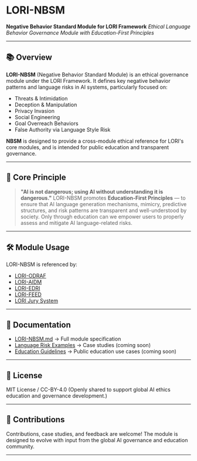 # LORI-NBSM
**Negative Behavior Standard Module for LORI Framework**
*Ethical Language Behavior Governance Module with Education-First Principles*

---

## 📚 Overview

**LORI-NBSM** (Negative Behavior Standard Module) is an ethical governance module under the LORI Framework.
It defines key negative behavior patterns and language risks in AI systems, particularly focused on:

- Threats & Intimidation
- Deception & Manipulation
- Privacy Invasion
- Social Engineering
- Goal Overreach Behaviors
- False Authority via Language Style Risk

**NBSM** is designed to provide a cross-module ethical reference for LORI's core modules, and is intended for public education and transparent governance.

---

## 🌟 Core Principle

> **"AI is not dangerous; using AI without understanding it is dangerous."**
> LORI-NBSM promotes **Education-First Principles** — to ensure that AI language generation mechanisms, mimicry, predictive structures, and risk patterns are transparent and well-understood by society.
Only through education can we empower users to properly assess and mitigate AI language-related risks.

---

## 🛠 Module Usage

LORI-NBSM is referenced by:

- [LORI-ODRAF](https://github.com/your_main_repo_link)
- [LORI-AIDM](https://github.com/your_main_repo_link)
- [LORI-EDRI](https://github.com/your_main_repo_link)
- [LORI-FEED](https://github.com/your_main_repo_link)
- [LORI Jury System](https://github.com/your_main_repo_link)

---

## 📖 Documentation

- [LORI-NBSM.md](LORI-NBSM.md) → Full module specification
- [Language Risk Examples](docs/Language-Risk-Examples.md) → Case studies (coming soon)
- [Education Guidelines](docs/Education-Guidelines.md) → Public education use cases (coming soon)

---

## 📜 License

MIT License / CC-BY-4.0
(Openly shared to support global AI ethics education and governance development.)

---

## 🤝 Contributions

Contributions, case studies, and feedback are welcome!
The module is designed to evolve with input from the global AI governance and education community.

---
